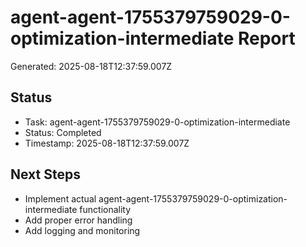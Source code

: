 # agent-agent-1755379759029-0-optimization-intermediate Report

Generated: 2025-08-18T12:37:59.007Z

## Status
- Task: agent-agent-1755379759029-0-optimization-intermediate
- Status: Completed
- Timestamp: 2025-08-18T12:37:59.007Z

## Next Steps
- Implement actual agent-agent-1755379759029-0-optimization-intermediate functionality
- Add proper error handling
- Add logging and monitoring
